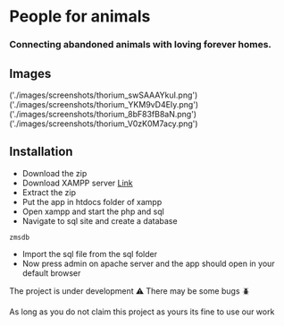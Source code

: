 # People for animals

### Connecting abandoned animals with loving forever homes.
## Images
('./images/screenshots/thorium_swSAAAYkuI.png')
('./images/screenshots/thorium_YKM9vD4EIy.png')
('./images/screenshots/thorium_8bF83fB8aN.png')
('./images/screenshots/thorium_V0zK0M7acy.png')

## Installation 
- Download the zip
- Download XAMPP server [Link](https://www.apachefriends.org/)
- Extract the zip 
- Put the app in htdocs folder of xampp 
- Open xampp and start the php and sql 
- Navigate to sql site and create a database 
```
zmsdb
```
- Import the sql file from the sql folder 
- Now press admin on apache server and the app should open in your default browser

The project is under development ⚠️
There may be some bugs 🪲

As long as you do not claim this project as yours its fine to use our work
